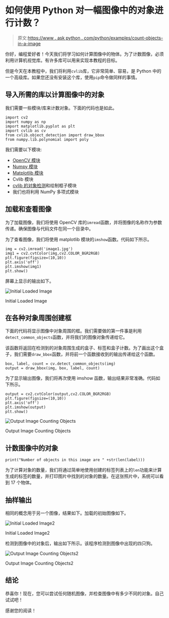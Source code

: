 # 如何使用 Python 对一幅图像中的对象进行计数？

> 原文:[https://www . ask python . com/python/examples/count-objects-in-a-image](https://www.askpython.com/python/examples/count-objects-in-an-image)

你好，编程爱好者！今天我们将学习如何计算图像中的物体。为了计数图像，必须利用计算机视觉库。有许多库可以用来实现本教程的目标。

但是今天在本教程中，我们将利用`cvlib`库，它非常简单、容易，是 Python 中的一个高级库。如果您还没有安装这个库，使用`pip`命令做同样的事情。

## 导入所需的库以计算图像中的对象

我们需要一些模块/库来计数对象。下面的代码也是如此。

```
import cv2
import numpy as np
import matplotlib.pyplot as plt
import cvlib as cv
from cvlib.object_detection import draw_bbox
from numpy.lib.polynomial import poly

```

我们需要以下模块:

*   [OpenCV 模块](https://www.askpython.com/python-modules/read-images-in-python-opencv)
*   [Numpy 模块](https://www.askpython.com/python-modules/numpy/python-numpy-module)
*   [Matplotlib 模块](https://www.askpython.com/python-modules/matplotlib/python-matplotlib)
*   Cvlib 模块
*   [cvlib 的对象检测](https://www.askpython.com/python/examples/image-processing-in-python)和绘制框子模块
*   我们也将利用 NumPy 多项式模块

## 加载和查看图像

为了加载图像，我们将使用 OpenCV 库的`imread`函数，并将图像的名称作为参数传递。确保图像与代码文件在同一个目录中。

为了查看图像，我们将使用 matplotlib 模块的`imshow`函数。代码如下所示。

```
img = cv2.imread('image1.jpg')
img1 = cv2.cvtColor(img,cv2.COLOR_BGR2RGB)
plt.figure(figsize=(10,10))
plt.axis('off')
plt.imshow(img1)
plt.show()

```

屏幕上显示的输出如下。

![Initial Loaded Image](../Images/ef65fea6118b00ee417ec52c46841e96.png)

Initial Loaded Image

## 在各种对象周围创建框

下面的代码将显示图像中对象周围的框。我们需要做的第一件事是利用`detect_common_objects`函数，并将我们的图像对象传递给它。

该函数将返回在检测到的对象周围生成的盒子、标签和盒子计数。为了画出这个盒子，我们需要`draw_bbox`函数，并将前一个函数接收到的输出传递给这个函数。

```
box, label, count = cv.detect_common_objects(img)
output = draw_bbox(img, box, label, count)

```

为了显示输出图像，我们将再次使用 imshow 函数，输出结果非常准确。代码如下所示。

```
output = cv2.cvtColor(output,cv2.COLOR_BGR2RGB)
plt.figure(figsize=(10,10))
plt.axis('off')
plt.imshow(output)
plt.show()

```

![Output Image Counting Objects](../Images/a799c4280f51fbeedf07c3ede24c2b33.png)

Output Image Counting Objects

## 计数图像中的对象

```
print("Number of objects in this image are " +str(len(label)))

```

为了计算对象的数量，我们将通过简单地使用创建的标签列表上的`len`功能来计算生成的标签的数量，并打印图片中找到的对象的数量。在这张照片中，系统可以看到 17 个物体。

## 抽样输出

相同的概念用于另一个图像，结果如下。加载的初始图像如下。

![Initial Loaded Image2](../Images/494401c38da088ff034fefdad3a154b0.png)

Initial Loaded Image2

检测到图像中的对象后，输出如下所示。该程序检测到图像中出现的四只狗。

![Output Image Counting Objects2](../Images/ab4ac5ad899416c8590648bdce2483e0.png)

Output Image Counting Objects2

## 结论

恭喜你！现在，您可以尝试任何随机图像，并检查图像中有多少不同的对象。自己试试吧！

感谢您的阅读！
